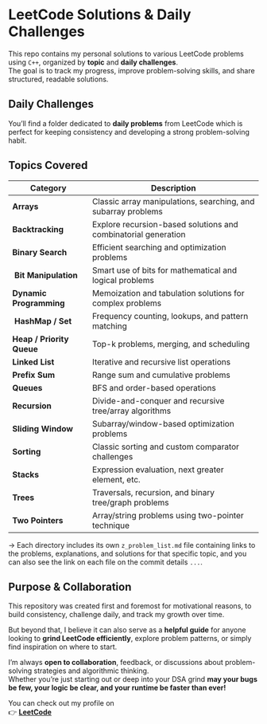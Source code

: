 # LeetCode Solutions & Daily Challenges

This repo contains my personal solutions to various LeetCode problems using `C++`, organized by **topic** and **daily challenges**.  
The goal is to track my progress, improve problem-solving skills, and share structured, readable solutions.
## Daily Challenges
You’ll find a folder dedicated to **daily problems** from LeetCode which is perfect for keeping consistency and developing a strong problem-solving habit.
## Topics Covered
| Category | Description |
|-----------|--------------|
| **Arrays** | Classic array manipulations, searching, and subarray problems |
| **Backtracking** | Explore recursion-based solutions and combinatorial generation |
| **Binary Search** | Efficient searching and optimization problems |
|️ **Bit Manipulation** | Smart use of bits for mathematical and logical problems |
| **Dynamic Programming** | Memoization and tabulation solutions for complex problems |
|️ **HashMap / Set** | Frequency counting, lookups, and pattern matching |
| **Heap / Priority Queue** | Top-k problems, merging, and scheduling |
| **Linked List** | Iterative and recursive list operations |
| **Prefix Sum** | Range sum and cumulative problems |
| **Queues** | BFS and order-based operations |
| **Recursion** | Divide-and-conquer and recursive tree/array algorithms |
| **Sliding Window** | Subarray/window-based optimization problems |
| **Sorting** | Classic sorting and custom comparator challenges |
| **Stacks** | Expression evaluation, next greater element, etc. |
| **Trees** | Traversals, recursion, and binary tree/graph problems |
| **Two Pointers** | Array/string problems using two-pointer technique |


-> Each directory includes its own `z_problem_list.md` file containing links to the problems, explanations, and solutions for that specific topic, and you can also see the link on each file on the commit details `...`.

## Purpose & Collaboration

This repository was created first and foremost for motivational reasons,  to build consistency, challenge daily, and track my growth over time. 

But beyond that, I believe it can also serve as a **helpful guide** for anyone looking to **grind LeetCode efficiently**, explore problem patterns, or simply find inspiration on where to start.

I’m always **open to collaboration**, feedback, or discussions about problem-solving strategies and algorithmic thinking.  
Whether you’re just starting out or deep into your DSA grind  **may your bugs be few, your logic be clear, and your runtime be faster than ever!** 

You can check out my profile on  
👉 [**LeetCode**](https://leetcode.com/TayssirGH/)  
